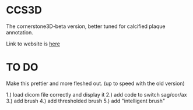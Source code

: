 # CCS3D
The cornerstone3D-beta version, better tuned for calcified plaque annotation.

Link to website is [here](https://cdorais1.github.io/CCS3D/)

# TO DO 
Make this prettier and more fleshed out. (up to speed with the old version)

1.) load dicom file correctly and display it
2.) add code to switch sag/cor/ax
3.) add brush
4.) add thresholded brush
5.) add "intelligent brush"
